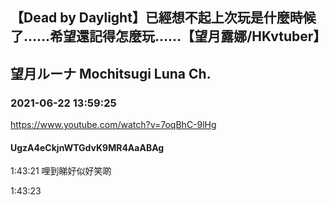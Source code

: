 ## 【Dead by Daylight】已經想不起上次玩是什麼時候了……希望還記得怎麼玩……【望月露娜/HKvtuber】
## 望月ルーナ  Mochitsugi Luna Ch.
### 2021-06-22 13:59:25
https://www.youtube.com/watch?v=7oqBhC-9lHg
#### UgzA4eCkjnWTGdvK9MR4AaABAg
1:43:21 哩到睇好似好笑啲

1:43:23

